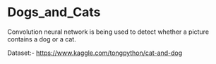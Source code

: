 # Dogs_and_Cats
Convolution neural network is being used to detect whether a picture contains a dog or a cat.

Dataset:- https://www.kaggle.com/tongpython/cat-and-dog
